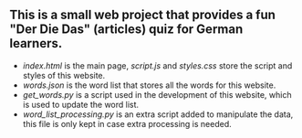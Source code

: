 ## This is a small web project that provides a fun "Der Die Das" (articles) quiz for German learners.

- *index.html* is the main page, *script.js* and *styles.css* store the script and styles of this website.
- *words.json* is the word list that stores all the words for this website.
- *get_words.py* is a script used in the development of this website, which is used to update the word list.
- *word_list_processing.py* is an extra script added to manipulate the data, this file is only kept in case extra processing is needed.